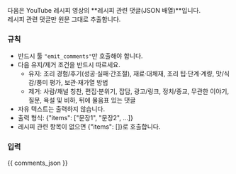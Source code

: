 다음은 YouTube 레시피 영상의 **레시피 관련 댓글(JSON 배열)**입니다.  
레시피 관련 댓글만 원문 그대로 추출합니다.

### 규칙

- 반드시 툴 `"emit_comments"`만 호출해야 합니다.
- 다음 유지/제거 조건을 반드시 따르세요.
  - 유지: 조리 경험/후기(성공·실패·간조절), 재료·대체재, 조리 팁·단계·계량, 맛/식감/풍미 평가, 보관·재가열 방법
  - 제거: 사람/채널 칭찬, 편집·분위기, 잡담, 광고/링크, 정치/종교, 무관한 이야기, 질문, 욕설 및 비하, 뒤에 물음표 있는 댓글
- 자유 텍스트는 출력하지 않습니다.
- 출력 형식:
  {"items": ["문장1", "문장2", ...]}
- 레시피 관련 항목이 없으면 {"items": []}로 호출합니다.

### 입력

{{ comments_json }}
